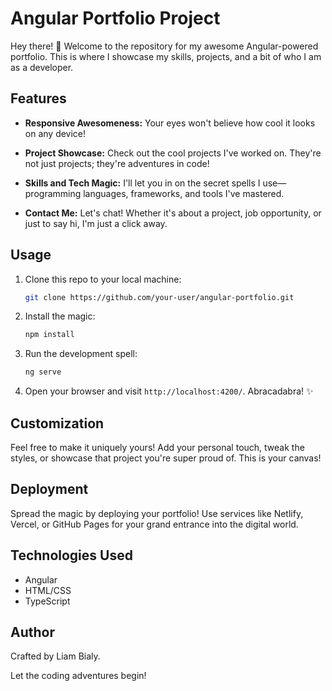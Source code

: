 # Angular Portfolio Project

Hey there! 👋 Welcome to the repository for my awesome Angular-powered portfolio. This is where I showcase my skills, projects, and a bit of who I am as a developer.

## Features

- **Responsive Awesomeness:** Your eyes won't believe how cool it looks on any device!

- **Project Showcase:** Check out the cool projects I've worked on. They're not just projects; they're adventures in code!

- **Skills and Tech Magic:** I'll let you in on the secret spells I use—programming languages, frameworks, and tools I've mastered.

- **Contact Me:** Let's chat! Whether it's about a project, job opportunity, or just to say hi, I'm just a click away.

## Usage

1. Clone this repo to your local machine:

    ```bash
    git clone https://github.com/your-user/angular-portfolio.git
    ```

2. Install the magic:

    ```bash
    npm install
    ```

3. Run the development spell:

    ```bash
    ng serve
    ```

4. Open your browser and visit `http://localhost:4200/`. Abracadabra! ✨

## Customization

Feel free to make it uniquely yours! Add your personal touch, tweak the styles, or showcase that project you're super proud of. This is your canvas!

## Deployment

Spread the magic by deploying your portfolio! Use services like Netlify, Vercel, or GitHub Pages for your grand entrance into the digital world.

## Technologies Used

- Angular
- HTML/CSS
- TypeScript

## Author

Crafted by Liam Bialy.

Let the coding adventures begin!
